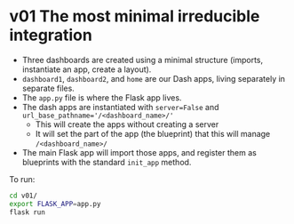 # v01 The most minimal irreducible integration

* Three dashboards are created using a minimal structure (imports, instantiate an app, create a layout).
* `dashboard1`, `dashboard2`, and `home` are our Dash apps, living separately in separate files.
* The `app.py` file is where the Flask app lives.
* The dash apps are instantiated with `server=False` and  `url_base_pathname='/<dashboard_name>/'`
  * This will create the apps without creating a server
  * It will set the part of the app (the blueprint) that this will manage `/<dashboard_name>/`
* The main Flask app will import those apps, and register them as blueprints with the standard `init_app` method. 

To run:

```bash
cd v01/
export FLASK_APP=app.py
flask run
```
